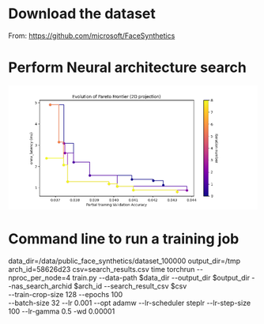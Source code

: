 # Download the dataset
From: https://github.com/microsoft/FaceSynthetics

# Perform Neural architecture search

![Results of NAS](pareto_Partial_training_Validation_Accuracy_vs_onnx_latency_ms.png)
# Command line to run a training job
data_dir=/data/public_face_synthetics/dataset_100000
output_dir=/tmp
arch_id=58626d23
csv=search_results.csv
time torchrun --nproc_per_node=4 train.py --data-path $data_dir --output_dir $output_dir --nas_search_archid $arch_id --search_result_csv $csv \
    --train-crop-size 128 --epochs 100 \
    --batch-size 32 --lr 0.001 --opt adamw --lr-scheduler steplr --lr-step-size 100 --lr-gamma 0.5 -wd 0.00001
